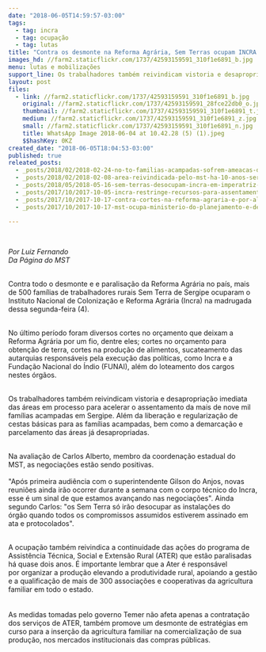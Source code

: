 ```yaml
---
date: "2018-06-05T14:59:57-03:00"
tags:
  - tag: incra
  - tag: ocupação
  - tag: lutas
title: "Contra os desmonte na Reforma Agrária, Sem Terras ocupam INCRA em Aracaju"
images_hd: //farm2.staticflickr.com/1737/42593159591_310f1e6891_b.jpg
menu: lutas e mobilizações
support_line: Os trabalhadores também reivindicam vistoria e desapropriação imediata das áreas em processo para acelerar o assentamento da mais de nove mil famílias acampadas no estado
layout: post
files:
  - link: //farm2.staticflickr.com/1737/42593159591_310f1e6891_b.jpg
    original: //farm2.staticflickr.com/1737/42593159591_28fce22db0_o.jpg
    thumbnail: //farm2.staticflickr.com/1737/42593159591_310f1e6891_t.jpg
    medium: //farm2.staticflickr.com/1737/42593159591_310f1e6891_z.jpg
    small: //farm2.staticflickr.com/1737/42593159591_310f1e6891_n.jpg
    title: WhatsApp Image 2018-06-04 at 10.42.28 (5) (1).jpeg
    $$hashKey: 0KZ
created_date: "2018-06-05T18:04:53-03:00"
published: true
releated_posts:
  - _posts/2018/02/2018-02-24-no-to-familias-acampadas-sofrem-ameacas-da-ouvidoria-agraria-regional-do-incra-e-da-pm.md
  - _posts/2018/02/2018-02-08-area-reivindicada-pelo-mst-ha-10-anos-sera-destinada-a-reforma-agraria-em-sp.md
  - _posts/2018/05/2018-05-16-sem-terras-desocupam-incra-em-imperatriz-no-maranhao.md
  - _posts/2017/10/2017-10-05-incra-restringe-recursos-para-assentamentos-rurais.md
  - _posts/2017/10/2017-10-17-contra-cortes-na-reforma-agraria-e-por-alimentacao-saudavel-mst-se-mobiliza-em-jornada-nacional.md
  - _posts/2017/10/2017-10-17-mst-ocupa-ministerio-do-planejamento-e-denuncia-desmonte-da-reforma-agraria.md

---
```

<p>&nbsp;</p>

<p><em>Por Luiz Fernando&nbsp;<br />
Da P&aacute;gina do MST&nbsp;</em></p>

<p><br />
Contra todo o desmonte e e paralisa&ccedil;&atilde;o da&nbsp;Reforma Agr&aacute;ria no pa&iacute;s, mais de 500 fam&iacute;lias de trabalhadores rurais Sem Terra&nbsp;de Sergipe ocuparam o Instituto Nacional de Coloniza&ccedil;&atilde;o e Reforma Agr&aacute;ria (Incra)&nbsp;na madrugada dessa segunda-feira (4).</p>

<p><br />
No &uacute;ltimo per&iacute;odo foram diversos cortes no or&ccedil;amento que deixam a Reforma Agr&aacute;ria por um fio, dentre eles; cortes no or&ccedil;amento para obten&ccedil;&atilde;o de terra, cortes na produ&ccedil;&atilde;o de alimentos,&nbsp;sucateamento das autarquias respons&aacute;veis pela execu&ccedil;&atilde;o das pol&iacute;ticas, como Incra&nbsp;e a Funda&ccedil;&atilde;o Nacional do &Iacute;ndio&nbsp;(FUNAI), al&eacute;m do loteamento dos cargos nestes &oacute;rg&atilde;os.</p>

<p><br />
Os trabalhadores tamb&eacute;m reivindicam&nbsp;vistoria e desapropria&ccedil;&atilde;o imediata das &aacute;reas em processo para acelerar o assentamento da&nbsp;mais de nove mil fam&iacute;lias acampadas em Sergipe. Al&eacute;m da libera&ccedil;&atilde;o e regulariza&ccedil;&atilde;o de cestas b&aacute;sicas para as fam&iacute;lias acampadas, bem como a demarca&ccedil;&atilde;o e parcelamento das &aacute;reas j&aacute; desapropriadas.&nbsp;</p>

<p><br />
Na avalia&ccedil;&atilde;o de Carlos Alberto, membro da coordena&ccedil;&atilde;o estadual do MST,&nbsp;as negocia&ccedil;&otilde;es est&atilde;o sendo positivas.<br />
<br />
&quot;Ap&oacute;s primeira audi&ecirc;ncia com o superintendente Gilson do Anjos, novas reuni&otilde;es ainda ir&atilde;o ocorrer durante a semana com o corpo t&eacute;cnico do Incra, esse &eacute; um sinal de que estamos avan&ccedil;ando nas negocia&ccedil;&otilde;es&quot;. Ainda segundo Carlos: &quot;os Sem Terra s&oacute; ir&atilde;o desocupar as instala&ccedil;&otilde;es do &oacute;rg&atilde;o&nbsp;quando todos os compromissos assumidos estiverem assinado em ata e protocolados&quot;.</p>

<p><br />
A ocupa&ccedil;&atilde;o tamb&eacute;m reivindica a continuidade das a&ccedil;&otilde;es do programa de Assist&ecirc;ncia T&eacute;cnica, Social e Extens&atilde;o Rural (ATER) que est&atilde;o paralisadas h&aacute;&nbsp;quase dois anos.&nbsp;&Eacute; importante lembrar que a Ater&nbsp;&eacute; respons&aacute;vel por&nbsp;organizar a produ&ccedil;&atilde;o elevando a produtividade rural, apoiando a gest&atilde;o e a qualifica&ccedil;&atilde;o de mais de 300 associa&ccedil;&otilde;es e cooperativas da agricultura familiar em todo o estado.<br />
<br />
<br />
As medidas tomadas pelo governo Temer&nbsp;n&atilde;o afeta apenas a contrata&ccedil;&atilde;o dos servi&ccedil;os de ATER, tamb&eacute;m&nbsp;promove um desmonte de estrat&eacute;gias em curso para a inser&ccedil;&atilde;o da agricultura familiar na comercializa&ccedil;&atilde;o de sua produ&ccedil;&atilde;o, nos mercados institucionais das compras p&uacute;blicas.</p>

<p>&nbsp;</p>

<div class="yj6qo" style="color: rgb(34, 34, 34); font-family: arial, sans-serif; font-size: 12.8px;">&nbsp;</div>

<div>&nbsp;</div>
